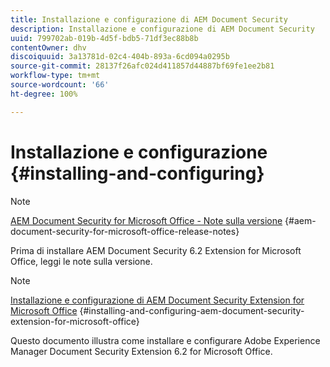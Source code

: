 ```yaml
---
title: Installazione e configurazione di AEM Document Security
description: Installazione e configurazione di AEM Document Security
uuid: 799702ab-019b-4d5f-bdb5-71df3ec88b8b
contentOwner: dhv
discoiquuid: 3a13781d-02c4-404b-893a-6cd094a0295b
source-git-commit: 28137f26afc024d411857d44887bf69fe1ee2b81
workflow-type: tm+mt
source-wordcount: '66'
ht-degree: 100%

---
```



# Installazione e configurazione {#installing-and-configuring}

>[!NOTE]
>
>[AEM Document Security for Microsoft Office - Note sulla versione](../document-security-extension-release-notes.md) {#aem-document-security-for-microsoft-office-release-notes}
>
>Prima di installare AEM Document Security 6.2 Extension for Microsoft Office, leggi le note sulla versione.

>[!NOTE]
>
>[Installazione e configurazione di AEM Document Security Extension for Microsoft Office](../installing-configuring-aemdsext.md) {#installing-and-configuring-aem-document-security-extension-for-microsoft-office}
>
>Questo documento illustra come installare e configurare Adobe Experience Manager Document Security Extension 6.2 for Microsoft Office.

